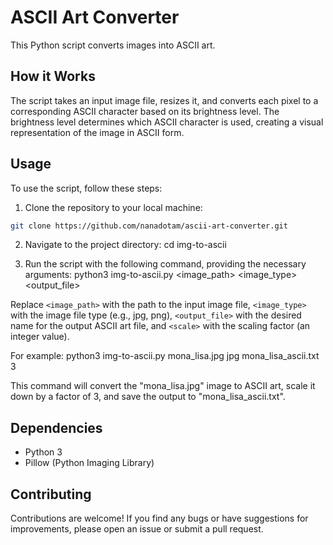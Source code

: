 # ASCII Art Converter

This Python script converts images into ASCII art.

## How it Works

The script takes an input image file, resizes it, and converts each pixel to a corresponding ASCII character based on its brightness level. The brightness level determines which ASCII character is used, creating a visual representation of the image in ASCII form.

## Usage

To use the script, follow these steps:

1. Clone the repository to your local machine:
```bash
git clone https://github.com/nanadotam/ascii-art-converter.git
```
2. Navigate to the project directory:
cd img-to-ascii

3. Run the script with the following command, providing the necessary arguments:
python3 img-to-ascii.py <image_path> <image_type> <output_file> <scale>

Replace `<image_path>` with the path to the input image file, `<image_type>` with the image file type (e.g., jpg, png), `<output_file>` with the desired name for the output ASCII art file, and `<scale>` with the scaling factor (an integer value).

For example:
python3 img-to-ascii.py mona_lisa.jpg jpg mona_lisa_ascii.txt 3


This command will convert the "mona_lisa.jpg" image to ASCII art, scale it down by a factor of 3, and save the output to "mona_lisa_ascii.txt".

## Dependencies

- Python 3
- Pillow (Python Imaging Library)

## Contributing

Contributions are welcome! If you find any bugs or have suggestions for improvements, please open an issue or submit a pull request.


